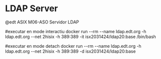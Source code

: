 # LDAP Server
@edt ASIX M06-ASO
Servidor LDAP

#executar en mode interactiu
docker run --rm --name ldap.edt.org -h ldap.edt.org --net 2hisix -h 389:389 -it
isx2031424/ldap20:base /bin/bash

#executar en mode detach
docker run --rm --name ldap.edt.org -h ldap.edt.org --net 2hisix -h 389:389 -d
isx2031424/ldap20:base
